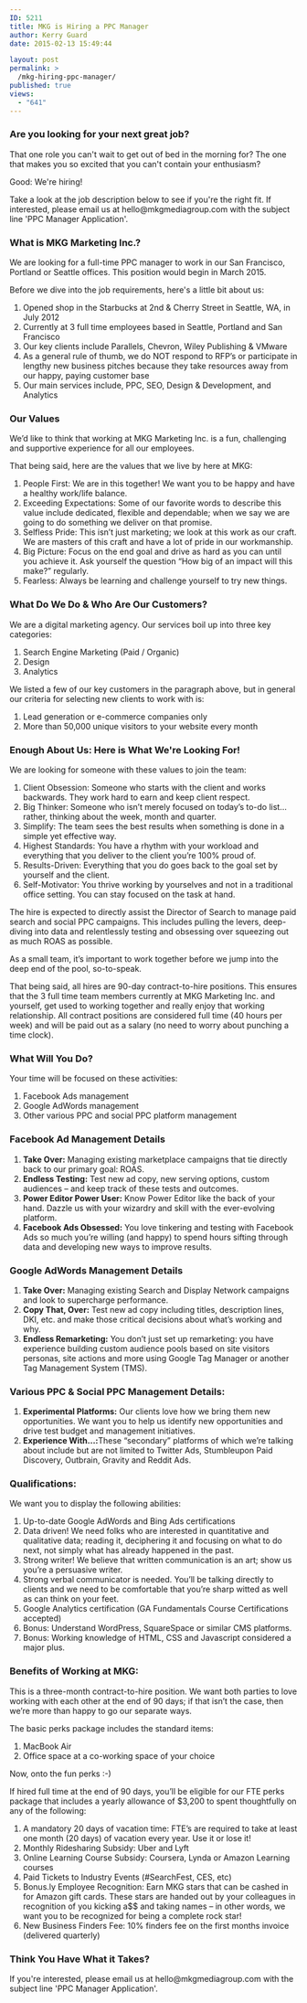 ```yaml
---
ID: 5211
title: MKG is Hiring a PPC Manager
author: Kerry Guard
date: 2015-02-13 15:49:44

layout: post
permalink: >
  /mkg-hiring-ppc-manager/
published: true
views:
  - "641"
---
```

<h3>Are you looking for your next great job?</h3>

<p>That one role you can't wait to get out of bed in the morning for? The one that makes you so excited that you can't contain your enthusiasm?</p>

<p>Good: We're hiring!</p>

<p>Take a look at the job description below to see if you're the right fit. If interested, please email us at hello@mkgmediagroup.com with the subject line 'PPC Manager Application'.</p>

<h3>What is MKG Marketing Inc.?</h3>

<p>We are looking for a full-time PPC manager to work in our San Francisco, Portland or Seattle offices. This position would begin in March 2015.</p>

<p>Before we dive into the job requirements, here's a little bit about us:</p>

<ol>
	<li>Opened shop in the Starbucks at 2nd & Cherry Street in Seattle, WA, in July 2012</li>
	<li>Currently at 3 full time employees based in Seattle, Portland and San Francisco</li>
	<li>Our key clients include Parallels, Chevron, Wiley Publishing & VMware</li>
	<li>As a general rule of thumb, we do NOT respond to RFP’s or participate in lengthy new business pitches because they take resources away from our happy, paying customer base</li>
	<li>Our main services include, PPC, SEO, Design & Development, and Analytics</li>
</ol>

<h3>Our Values</h3>

<p>We’d like to think that working at MKG Marketing Inc. is a fun, challenging and supportive experience for all our employees.</p>

<p>That being said, here are the values that we live by here at MKG:</p>

<ol>
	<li>People First: We are in this together! We want you to be happy and have a healthy work/life balance.</li>
	<li>Exceeding Expectations: Some of our favorite words to describe this value include dedicated, flexible and dependable; when we say we are going to do something we deliver on that promise.</li>
	<li>Selfless Pride: This isn’t just marketing; we look at this work as our craft. We are masters of this craft and have a lot of pride in our workmanship.</li>
	<li>Big Picture: Focus on the end goal and drive as hard as you can until you achieve it. Ask yourself the question “How big of an impact will this make?” regularly.</li>
	<li>Fearless: Always be learning and challenge yourself to try new things.</li>
</ol>

<h3>What Do We Do & Who Are Our Customers?</h3>

<p>We are a digital marketing agency. Our services boil up into three key categories:</p>

<ol>
	<li>Search Engine Marketing (Paid / Organic)</li>
	<li>Design</li>
	<li>Analytics</li>
</ol>

<p>We listed a few of our key customers in the paragraph above, but in general our criteria for selecting new clients to work with is:</p>

<ol>
	<li>Lead generation or e-commerce companies only</li>
	<li>More than 50,000 unique visitors to your website every month</li>
</ol>

<h3>Enough About Us: Here is What We're Looking For!</h3>

<p>We are looking for someone with these values to join the team:</p>

<ol>
	<li>Client Obsession: Someone who starts with the client and works backwards. They work hard to earn and keep client respect.</li>
	<li>Big Thinker: Someone who isn’t merely focused on today’s to-do list… rather, thinking about the week, month and quarter.</li>
	<li>Simplify: The team sees the best results when something is done in a simple yet effective way.</li>
	<li>Highest Standards: You have a rhythm with your workload and everything that you deliver to the client you’re 100% proud of.</li>
	<li>Results-Driven: Everything that you do goes back to the goal set by yourself and the client.</li>
	<li>Self-Motivator: You thrive working by yourselves and not in a traditional office setting. You can stay focused on the task at hand.</li>
</ol>

<p>The hire is expected to directly assist the Director of Search to manage paid search and social PPC campaigns. This includes pulling the levers, deep-diving into data and relentlessly testing and obsessing over squeezing out as much ROAS as possible.</p>

<p>As a small team, it’s important to work together before we jump into the deep end of the pool, so-to-speak.</p>

<p>That being said, all hires are 90-day contract-to-hire positions. This ensures that the 3 full time team members currently at MKG Marketing Inc. and yourself, get used to working together and really enjoy that working relationship. All contract positions are considered full time (40 hours per week) and will be paid out as a salary (no need to worry about punching a time clock).</p>

<h3>What Will You Do?</h3>

<p>Your time will be focused on these activities:</p>

<ol>
	<li>Facebook Ads management</li>
	<li>Google AdWords management</li>
	<li>Other various PPC and social PPC platform management</li>
</ol>

<h3>Facebook Ad Management Details</h3>

<ol>
	<li><b>Take Over:</b> Managing existing marketplace campaigns that tie directly back to our primary goal: ROAS.</li>
	<li><b>Endless Testing:</b> Test new ad copy, new serving options, custom audiences – and keep track of these tests and outcomes.</li>
	<li><b>Power Editor Power User:</b> Know Power Editor like the back of your hand. Dazzle us with your wizardry and skill with the ever-evolving platform.</li>
	<li><b>Facebook Ads Obsessed:</b> You love tinkering and testing with Facebook Ads so much you’re willing (and happy) to spend hours sifting through data and developing new ways to improve results.</li>
</ol>

<h3>Google AdWords Management Details</h3>

<ol>
	<li><b>Take Over:</b> Managing existing Search and Display Network campaigns and look to supercharge performance.</li>
	<li><b>Copy That, Over:</b> Test new ad copy including titles, description lines, DKI, etc. and make those critical decisions about what’s working and why.</li>
	<li><b>Endless Remarketing:</b> You don’t just set up remarketing: you have experience building custom audience pools based on site visitors personas, site actions and more using Google Tag Manager or another Tag Management System (TMS).</li>
</ol>


<h3>Various PPC & Social PPC Management Details:</h3>

<ol>
	<li><b>Experimental Platforms:</b> Our clients love how we bring them new opportunities. We want you to help us identify new opportunities and drive test budget and management initiatives.</li>
	<li><b>Experience With...:</b>These “secondary” platforms of which we’re talking about include but are not limited to Twitter Ads, Stumbleupon Paid Discovery, Outbrain, Gravity and Reddit Ads.</li>
</ol>

<h3>Qualifications:</h3>

<p>We want you to display the following abilities:</p>

<ol>
	<li>Up-to-date Google AdWords and Bing Ads certifications</li>
	<li>Data driven! We need folks who are interested in quantitative and qualitative data; reading it, deciphering it and focusing on what to do next, not simply what has already happened in the past.</li>
	<li>Strong writer! We believe that written communication is an art; show us you’re a persuasive writer. </li>
	<li>Strong verbal communicator is needed. You’ll be talking directly to clients and we need to be comfortable that you’re sharp witted as well as can think on your feet. </li>
	<li>Google Analytics certification (GA Fundamentals Course Certifications accepted)</li>
	<li>Bonus: Understand WordPress, SquareSpace or similar CMS platforms.</li>
	<li>Bonus: Working knowledge of HTML, CSS and Javascript considered a major plus.</li>
</ol>

<h3>Benefits of Working at MKG:</h3>

<p>This is a three-month contract-to-hire position. We want both parties to love working with each other at the end of 90 days; if that isn’t the case, then we’re more than happy to go our separate ways.</p>

<p>The basic perks package includes the standard items:</p>

<ol>
	<li>MacBook Air</li>
	<li>Office space at a co-working space of your choice</li>
</ol>

<p>Now, onto the fun perks :-)</p>

<p>If hired full time at the end of 90 days, you’ll be eligible for our FTE perks package that includes a yearly allowance of $3,200 to spent thoughtfully on any of the following:</p>

<ol>
	<li>A mandatory 20 days of vacation time: FTE’s are required to take at least one month (20 days) of vacation every year. Use it or lose it!</li>
	<li>Monthly Ridesharing Subsidy: Uber and Lyft</li>
	<li>Online Learning Course Subsidy: Coursera, Lynda or Amazon Learning courses</li>
	<li>Paid Tickets to Industry Events (#SearchFest, CES, etc)</li>
	<li>Bonus.ly Employee Recognition: Earn MKG stars that can be cashed in for Amazon gift cards. These stars are handed out by your colleagues in recognition of you kicking a$$ and taking names – in other words, we want you to be recognized for being a complete rock star!</li>
	<li>New Business Finders Fee: 10% finders fee on the first months invoice (delivered quarterly)</li>
</ol>

<h3>Think You Have What it Takes?</h3>

<p>If you're interested, please email us at hello@mkgmediagroup.com with the subject line 'PPC Manager Application'.</p>